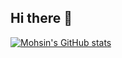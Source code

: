 ## Hi there 👋

[![Mohsin's GitHub stats](https://github-readme-stats.vercel.app/api?username=MohsinZamanShaheen)](https://github.com/anuraghazra/github-readme-stats)
<!--
**MohsinZamanShaheen/MohsinZamanShaheen** is a ✨ _special_ ✨ repository because its `README.md` (this file) appears on your GitHub profile.

Here are some ideas to get you started:

- 🔭 I’m currently working on ...
- 🌱 I’m currently learning ...
- 👯 I’m looking to collaborate on ...
- 🤔 I’m looking for help with ...
- 💬 Ask me about ...
- 📫 How to reach me: ...
- 😄 Pronouns: ...
- ⚡ Fun fact: ...
-->
